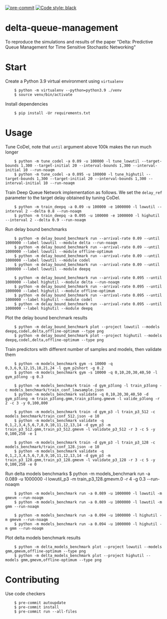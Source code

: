 [![pre-commit](https://img.shields.io/badge/pre--commit-enabled-brightgreen?logo=pre-commit&logoColor=white)](https://pre-commit.com/)
[![Code style: black](https://img.shields.io/badge/code%20style-black-000000.svg)](https://github.com/psf/black)


# delta-queue-management
To reproduce the simulations and results of the paper "Delta: Predictive Queue Management for Time Sensitive Stochastic Networking"

# Start

Create a Python 3.9 virtual environment using `virtualenv`

        $ python -m virtualenv --python=python3.9 ./venv
        $ source venv/bin/activate

Install dependencies

        $ pip install -Ur requirements.txt

# Usage

Tune CoDel, note that `until` argument above 100k makes the run much longer

        $ python -m tune_codel -a 0.09 -u 100000 -l tune_lowutil --target-bounds 1,300 --target-initial 20 --interval-bounds 1,300 --interval-initial 10 --run-noaqm
        $ python -m tune_codel -a 0.095 -u 100000 -l tune_highutil --target-bounds 1,300 --target-initial 20 --interval-bounds 1,300 --interval-initial 10 --run-noaqm

Train Deep Queue Network implementation as follows. We set the `delay_ref` parameter to the target delay obtained by tuning CoDel.

        $ python -m train_deepq -a 0.09 -u 100000 -e 1000000 -l lowutil --interval 2 --delta 0.8 --run-noaqm
        $ python -m train_deepq -a 0.095 -u 100000 -e 1000000 -l highutil --interval 2 --delta 0.9 --run-noaqm

Run delay bound benchmarks

        $ python -m delay_bound_benchmark run --arrival-rate 0.09 --until 1000000 --label lowutil --module delta --run-noaqm
        $ python -m delay_bound_benchmark run --arrival-rate 0.09 --until 1000000 --label lowutil --module offline-optimum
        $ python -m delay_bound_benchmark run --arrival-rate 0.09 --until 1000000 --label lowutil --module codel
        $ python -m delay_bound_benchmark run --arrival-rate 0.09 --until 1000000 --label lowutil --module deepq
        
        $ python -m delay_bound_benchmark run --arrival-rate 0.095 --until 1000000 --label highutil --module delta --run-noaqm
        $ python -m delay_bound_benchmark run --arrival-rate 0.095 --until 1000000 --label highutil --module offline-optimum
        $ python -m delay_bound_benchmark run --arrival-rate 0.095 --until 1000000 --label highutil --module codel
        $ python -m delay_bound_benchmark run --arrival-rate 0.095 --until 1000000 --label highutil --module deepq

Plot the delay bound benchmark results

        $ python -m delay_bound_benchmark plot --project lowutil --models deepq,codel,delta,offline-optimum --type png
        $ python -m delay_bound_benchmark plot --project highutil --models deepq,codel,delta,offline-optimum --type png

Train predictors with different number of samples and models, then validate them

        $ python -m models_benchmark gym -s 10000 -q 0,3,6,9,12,15,18,21,24 -l gym_p2short -g 0.2
        $ python -m models_benchmark gym -s 10000 -q 0,10,20,30,40,50 -l gym_p3long -g 0.3

        $ python -m models_benchmark train -d gym_p3long -l train_p3long -c models_benchmark/train_conf_lowsample.json
        $ python -m models_benchmark validate -q 0,10,20,30,40,50 -d gym_p3long -m train_p3long.gmm,train_p3long.gmevm -l valide_p3long -r 2 -c 3 -y 0,100,800

        $ python -m models_benchmark train -d gym_p3 -l train_p3_512 -c models_benchmark/train_conf_512.json -e 10
        $ python -m models_benchmark validate -q 0,1,2,3,4,5,6,7,8,9,10,11,12,13,14 -d gym_p3 -m train_p3_512.gmm,train_p3_512.gmevm -l validate_p3_512 -r 3 -c 5 -y 0,100,250 -e 1

        $ python -m models_benchmark train -d gym_p3 -l train_p3_128 -c models_benchmark/train_conf_128.json -e 10
        $ python -m models_benchmark validate -q 0,1,2,3,4,5,6,7,8,9,10,11,12,13,14 -d gym_p3 -m train_p3_128.gmm,train_p3_128.gmevm -l validate_p3_128 -r 3 -c 5 -y 0,100,250 -e 0

Run delta models benchmarks
        $ python -m models_benchmark run -a 0.089 -u 1000000 -l lowutil_p3 -m train_p3_128.gmevm.0 -r 4 -g 0.3 --run-noaqm


        $ python -m models_benchmark run -a 0.089 -u 1000000 -l lowutil -m gmevm --run-noaqm
        $ python -m models_benchmark run -a 0.089 -u 1000000 -l lowutil -m gmm --run-noaqm

        $ python -m models_benchmark run -a 0.094 -u 1000000 -l highutil -m gmevm --run-noaqm
        $ python -m models_benchmark run -a 0.094 -u 1000000 -l highutil -m gmm --run-noaqm

Plot delta models benchmark results

        $ python -m delta_models_benchmark plot --project lowutil --models gmm,gmevm,offline-optimum --type png
        $ python -m delta_models_benchmark plot --project highutil --models gmm,gmevm,offline-optimum --type png

# Contributing

Use code checkers

        $ pre-commit autoupdate
        $ pre-commit install
        $ pre-commit run --all-files

